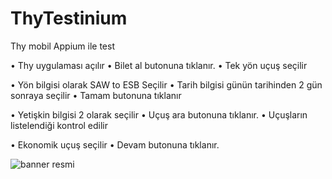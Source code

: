 # ThyTestinium
Thy mobil Appium ile test

• Thy uygulaması açılır
• Bilet al butonuna tıklanır.
• Tek yön uçuş seçilir

• Yön bilgisi olarak SAW to ESB Seçilir
• Tarih bilgisi günün tarihinden 2 gün sonraya seçilir
• Tamam butonuna tıklanır

• Yetişkin bilgisi 2 olarak seçilir
• Uçuş ara butonuna tıklanır.
• Uçuşların listelendiği kontrol edilir

• Ekonomik uçuş seçilir
• Devam butonuna tıklanır.

![banner resmi](https://i.ibb.co/wynvtjx/ekran.png)
